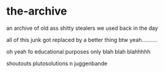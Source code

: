 # the-archive
an archive of old ass shitty stealers we used back in the day

all of this junk got replaced by a better thing btw yeah..........

oh yeah fo educational purposes only blah blah blahhhhh

shoutouts plutosolutions n juggenbande
